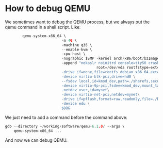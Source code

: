 # How to debug QEMU

We sometimes want to debug the QEMU process, but we always put the qemu command in a shell script. Like:

```C
		qemu-system-x86_64 \
                          -m 4G \
                          -machine q35 \
                          --enable-kvm \
                          -cpu host \
                          -nographic $SMP -kernel arch/x86/boot/bzImage \
                          -append "nokaslr noinitrd console=ttyS0 crashkernel=256M
                                          root=/dev/vda rootfstype=ext4 rw loglevel=8" \
                          -drive if=none,file=rootfs_debian_x86_64.ext4,id=hd0 \
                          -device virtio-blk-pci,drive=hd0 \
                          --fsdev local,id=kmod_dev,path=./sharefs,security_model=none \
                          -device virtio-9p-pci,fsdev=kmod_dev,mount_tag=kmod_mount\
                          -netdev user,id=mynet\
                          -device virtio-net-pci,netdev=mynet\
                          -drive if=pflash,format=raw,readonly,file=./bios.bin \
                          -device edu \
                          $DBG

```

We just need to add a command before the command above:

```C
gdb --directory ~/working/software/qemu-6.1.0/ --args \
    qemu-system-x86_64 ...
```

And now we can debug QEMU.